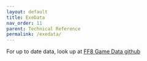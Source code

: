 ```yaml
---
layout: default
title: ExeData
nav_order: 11
parent: Technical Reference
permalink: /exedata/
---
```


For up to date data, look up at [FF8 Game Data github](https://github.com/HobbitDur/FF8GameData/tree/master/Resources/json)